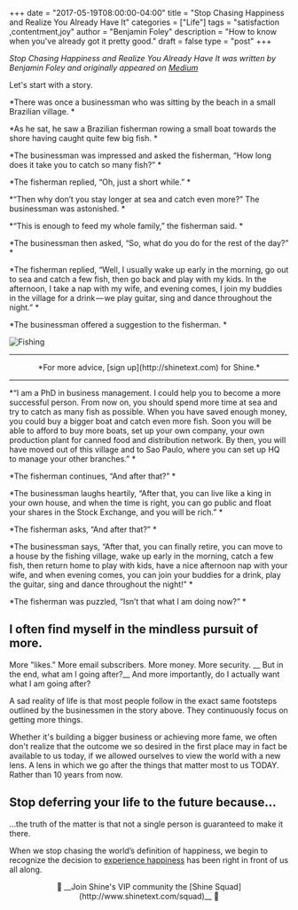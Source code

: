 +++
  date = "2017-05-19T08:00:00-04:00"
  title = "Stop Chasing Happiness and Realize You Already Have It"
  categories = ["Life"]
  tags = "satisfaction ,contentment,joy"
  author = "Benjamin Foley"
  description = "How to know when you've already got it pretty good."
  draft = false
  type = "post"
+++



*Stop Chasing Happiness and Realize You Already Have It was written by Benjamin Foley and originally appeared on [Medium](https://medium.com/personal-growth/mindfulnessconversations-ed63993dd094)*

<span class="dropcap">L</span>et's start with a story.

*There was once a businessman who was sitting by the beach in a small Brazilian village.
*

*As he sat, he saw a Brazilian fisherman rowing a small boat towards the shore having caught quite few big fish.
*

*The businessman was impressed and asked the fisherman, “How long does it take you to catch so many fish?”
*

*The fisherman replied, “Oh, just a short while.”
*

*“Then why don’t you stay longer at sea and catch even more?” The businessman was astonished.
*

*“This is enough to feed my whole family,” the fisherman said.
*

*The businessman then asked, “So, what do you do for the rest of the day?”
*

*The fisherman replied, “Well, I usually wake up early in the morning, go out to sea and catch a few fish, then go back and play with my kids. In the afternoon, I take a nap with my wife, and evening comes, I join my buddies in the village for a drink — we play guitar, sing and dance throughout the night.”
*

*The businessman offered a suggestion to the fisherman.
*

![Fishing](//images.contentful.com/awpxl2koull4/3XssXpCv2Mi6wSscMm4o62/42a702807da84aef9a8b57fd9bd18713/shutterstock_428626408.jpg)


---

<center> *For more advice, [sign up](http://shinetext.com) for Shine.* </center>

---



*“I am a PhD in business management. I could help you to become a more successful person. From now on, you should spend more time at sea and try to catch as many fish as possible. When you have saved enough money, you could buy a bigger boat and catch even more fish. Soon you will be able to afford to buy more boats, set up your own company, your own production plant for canned food and distribution network. By then, you will have moved out of this village and to Sao Paulo, where you can set up HQ to manage your other branches.”
*

*The fisherman continues, “And after that?”
*

*The businessman laughs heartily, “After that, you can live like a king in your own house, and when the time is right, you can go public and float your shares in the Stock Exchange, and you will be rich.”
*

*The fisherman asks, “And after that?”
*

*The businessman says, “After that, you can finally retire, you can move to a house by the fishing village, wake up early in the morning, catch a few fish, then return home to play with kids, have a nice afternoon nap with your wife, and when evening comes, you can join your buddies for a drink, play the guitar, sing and dance throughout the night!”
*

*The fisherman was puzzled, “Isn’t that what I am doing now?”
*

## I often find myself in the mindless pursuit of more. 

More "likes." More email subscribers. More money. More security.
__
But in the end, what am I going after?__ And more importantly, do I actually want what I am going after?

A sad reality of life is that most people follow in the exact same footsteps outlined by the businessmen in the story above. They continuously focus on getting more things. 

Whether it's building a bigger business or achieving more fame, we often don't realize that the outcome we so desired in the first place may in fact be available to us today, if we allowed ourselves to view the world with a new lens. A lens in which we go after the things that matter most to us TODAY. Rather than 10 years from now.

## Stop deferring your life to the future because…
…the truth of the matter is that not a single person is guaranteed to make it there.

When we stop chasing the world’s definition of happiness, we begin to recognize the decision to [experience happiness](http://advice.shinetext.com/articles/five-easy-ways-to-be-happier-backed-by-science/) has been right in front of us all along.
<br>
<center> 🌟 __Join Shine's VIP community the [Shine Squad](http://www.shinetext.com/squad)__ 🌟 </center>
<br>

<div class="pubexchange_module" id="pubexchange_below_content" data-pubexchange-module-id="2323"></div>

<script>(function(w, d, s, id) {
 w.PUBX=w.PUBX || {pub: "shine_text", discover: false, lazy: true};
 var js, pjs = d.getElementsByTagName(s)[0];
 if (d.getElementById(id)) return;
 js = d.createElement(s); js.id = id; js.async = true;
 js.src = "//main.pubexchange.com/loader.min.js";
 pjs.parentNode.insertBefore(js, pjs);
}(window, document, "script", "pubexchange-jssdk"));</script>


